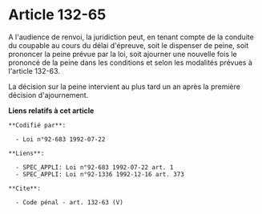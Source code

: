 # Article 132-65

A l'audience de renvoi, la juridiction peut, en tenant compte de la conduite du coupable au cours du délai d'épreuve, soit le
dispenser de peine, soit prononcer la peine prévue par la loi, soit ajourner une nouvelle fois le prononcé de la peine dans
les conditions et selon les modalités prévues à l'article 132-63.

La décision sur la peine intervient au plus tard un an après la première décision d'ajournement.

**Liens relatifs à cet article**

	**Codifié par**:

	  - Loi n°92-683 1992-07-22

	**Liens**:

	  - SPEC_APPLI: Loi n°92-683 1992-07-22 art. 1
	  - SPEC_APPLI: Loi n°92-1336 1992-12-16 art. 373

	**Cite**:

	  - Code pénal - art. 132-63 (V)
